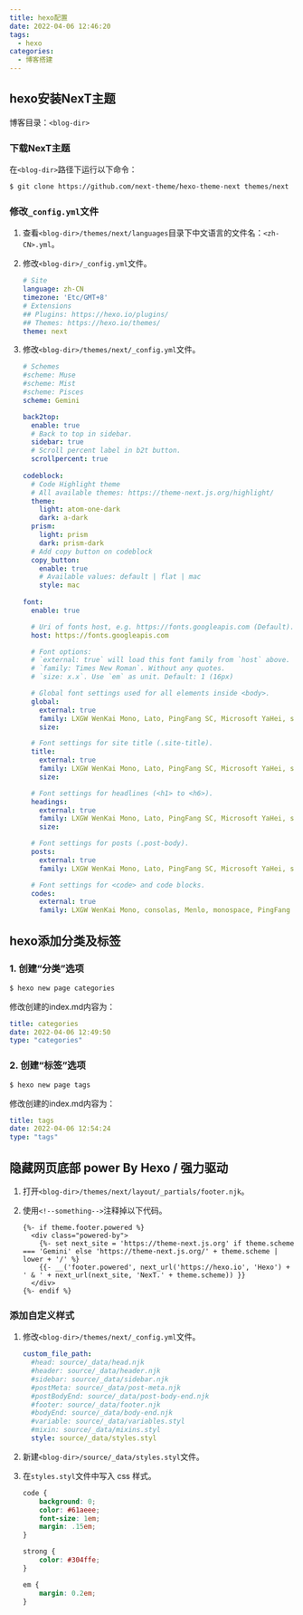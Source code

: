 ```yaml
---
title: hexo配置
date: 2022-04-06 12:46:20
tags:
  - hexo
categories:
  - 博客搭建
---
```


## hexo安装NexT主题

博客目录：`<blog-dir>`

### 下载NexT主题

在`<blog-dir>`路径下运行以下命令：
```bash
$ git clone https://github.com/next-theme/hexo-theme-next themes/next
```

### 修改`_config.yml`文件

1. 查看`<blog-dir>/themes/next/languages`目录下中文语言的文件名：`<zh-CN>.yml`。

2. 修改`<blog-dir>/_config.yml`文件。

    ```yaml
    # Site
    language: zh-CN
    timezone: 'Etc/GMT+8'
    # Extensions
    ## Plugins: https://hexo.io/plugins/
    ## Themes: https://hexo.io/themes/
    theme: next
    ```

3. 修改`<blog-dir>/themes/next/_config.yml`文件。

   ```yaml
   # Schemes
   #scheme: Muse
   #scheme: Mist
   #scheme: Pisces
   scheme: Gemini
   
   back2top:
     enable: true
     # Back to top in sidebar.
     sidebar: true
     # Scroll percent label in b2t button.
     scrollpercent: true
     
   codeblock:
     # Code Highlight theme
     # All available themes: https://theme-next.js.org/highlight/
     theme:
       light: atom-one-dark
       dark: a-dark
     prism:
       light: prism
       dark: prism-dark
     # Add copy button on codeblock
     copy_button:
       enable: true
       # Available values: default | flat | mac
       style: mac
       
   font:
     enable: true
   
     # Uri of fonts host, e.g. https://fonts.googleapis.com (Default).
     host: https://fonts.googleapis.com
   
     # Font options:
     # `external: true` will load this font family from `host` above.
     # `family: Times New Roman`. Without any quotes.
     # `size: x.x`. Use `em` as unit. Default: 1 (16px)
   
     # Global font settings used for all elements inside <body>.
     global:
       external: true
       family: LXGW WenKai Mono, Lato, PingFang SC, Microsoft YaHei, sans-serif
       size:
   
     # Font settings for site title (.site-title).
     title:
       external: true
       family: LXGW WenKai Mono, Lato, PingFang SC, Microsoft YaHei, sans-serif
       size:
   
     # Font settings for headlines (<h1> to <h6>).
     headings:
       external: true
       family: LXGW WenKai Mono, Lato, PingFang SC, Microsoft YaHei, sans-serif
       size:
   
     # Font settings for posts (.post-body).
     posts:
       external: true
       family: LXGW WenKai Mono, Lato, PingFang SC, Microsoft YaHei, sans-serif
   
     # Font settings for <code> and code blocks.
     codes:
       external: true
       family: LXGW WenKai Mono, consolas, Menlo, monospace, PingFang SC, Microsoft YaHei
   ```

## hexo添加分类及标签

### 1. 创建“分类”选项

```bash
$ hexo new page categories
```

修改创建的index.md内容为：

```yaml
title: categories
date: 2022-04-06 12:49:50
type: "categories"
```

### 2. 创建“标签”选项

```bash
$ hexo new page tags
```

修改创建的index.md内容为：

```yaml
title: tags
date: 2022-04-06 12:54:24
type: "tags"
```

## 隐藏网页底部 power By Hexo / 强力驱动

1. 打开`<blog-dir>/themes/next/layout/_partials/footer.njk`。

2. 使用`<!--something-->`注释掉以下代码。

   ```jinja2
   {%- if theme.footer.powered %}
     <div class="powered-by">
       {%- set next_site = 'https://theme-next.js.org' if theme.scheme === 'Gemini' else 'https://theme-next.js.org/' + theme.scheme | lower + '/' %}
       {{- __('footer.powered', next_url('https://hexo.io', 'Hexo') + ' & ' + next_url(next_site, 'NexT.' + theme.scheme)) }}
     </div>
   {%- endif %}
   ```


### 添加自定义样式

1. 修改`<blog-dir>/themes/next/_config.yml`文件。

   ```yaml
   custom_file_path:
     #head: source/_data/head.njk
     #header: source/_data/header.njk
     #sidebar: source/_data/sidebar.njk
     #postMeta: source/_data/post-meta.njk
     #postBodyEnd: source/_data/post-body-end.njk
     #footer: source/_data/footer.njk
     #bodyEnd: source/_data/body-end.njk
     #variable: source/_data/variables.styl
     #mixin: source/_data/mixins.styl
     style: source/_data/styles.styl
   ```

2. 新建`<blog-dir>/source/_data/styles.styl`文件。

3. 在`styles.styl`文件中写入 css 样式。

   ```css
   code {
       background: 0;
       color: #61aeee;
       font-size: 1em;
       margin: .15em;
   }
   
   strong {
       color: #304ffe;
   }
   
   em {
       margin: 0.2em;
   }
   ```
   
   